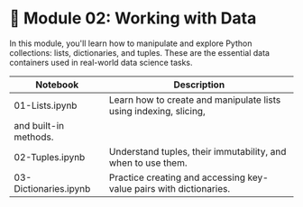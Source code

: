 # 📂 Module 02: Working with Data

In this module, you'll learn how to manipulate and explore Python collections: lists, dictionaries, and tuples. These are the essential data containers used in real-world data science tasks.

| Notebook |	Description |
|-----|----------|
| 01-Lists.ipynb | Learn how to create and manipulate lists using indexing, slicing, 
and built-in methods.|
| 02-Tuples.ipynb | Understand tuples, their immutability, and when to use them. |
| 03-Dictionaries.ipynb |	Practice creating and accessing key-value pairs with dictionaries. |
